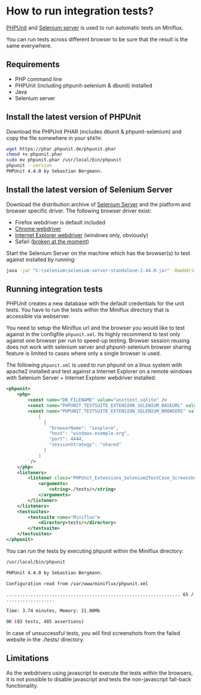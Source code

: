 How to run integration tests?
=============================

[PHPUnit](https://phpunit.de/) and [Selenium server](http://www.seleniumhq.org) is used to run automatic tests on Miniflux.

You can run tests across different browser to be sure that the result is the same everywhere.

Requirements
------------

- PHP command line
- PHPUnit (including phpunit-selenium & dbunit) installed
- Java
- Selenium server


Install the latest version of PHPUnit
-------------------------------------

Download the PHPUnit PHAR (includes dbunit & phpunit-selenium) and copy the file somewhere in your `$PATH`:

```bash
wget https://phar.phpunit.de/phpunit.phar
chmod +x phpunit.phar
sudo mv phpunit.phar /usr/local/bin/phpunit
phpunit --version
PHPUnit 4.4.0 by Sebastian Bergmann.
```


Install the latest version of Selenium Server
---------------------------------------------

Download the distribution archive of [Selenium Server](http://www.seleniumhq.org/download/) and the platform and browser specific driver. The following browser driver exist:

- Firefox webdriver is default included
- [Chrome webdriver](https://sites.google.com/a/chromium.org/chromedriver/downloads)
- [Internet Explorer webdriver](http://www.seleniumhq.org/download/) (windows only, obviously)
- Safari ([broken at the moment](https://code.google.com/p/selenium/issues/detail?id=4136))

Start the Selenium Server on the machine which has the browser(s) to test against installed by running:

```cmd
java -jar "C:\selenium\selenium-server-standalone-2.44.0.jar" -Dwebdriver.ie.driver="C:\selenium\IEDriverServer.exe" -Dwebdriver.chrome.driver="C:\selenium\chromedriver.exe"
```


Running integration tests
-------------------------

PHPUnit creates a new database with the default credentials for the unit tests. You have to run the tests within the Miniflux directory that is accessible via webserver.

You need to setup the Miniflux url and the browser you would like to test against in the configfile `phpunit.xml`. Its highly recommend to test only against one browser per run to speed-up testing. Browser session reusing does not work with selenium server and phpunit-selenium browser sharing feature is limited to cases where only a single browser is used.

The following `phpunit.xml` is used to run phpunit on a linux system with apache2 installed and test against a Internet Explorer on a remote windows with Selenium Server + Internet Explorer webdriver installed:

```xml
<phpunit>
    <php>
        <const name="DB_FILENAME" value="unittest.sqlite" />
        <const name="PHPUNIT_TESTSUITE_EXTENSION_SELENIUM_BASEURL" value="http://linux.example.org/miniflux/" />
        <const name="PHPUNIT_TESTSUITE_EXTENSION_SELENIUM_BROWSERS" value='
            [
              {
                "browserName": "iexplore",
                "host": "windows.example.org",
                "port": 4444,
                "sessionStrategy": "shared"
              }
            ]
        '/>
    </php>
    <listeners>
        <listener class="PHPUnit_Extensions_Selenium2TestCase_ScreenshotListener">
            <arguments>
                <string>./tests/</string>
            </arguments>
        </listener>
    </listeners>
    <testsuites>
        <testsuite name="Miniflux">
            <directory>tests/</directory>
        </testsuite>
    </testsuites>
</phpunit>

```

You can run the tests by executing phpunit within the Miniflux directory:


```bash
/usr/local/bin/phpunit

PHPUnit 4.4.0 by Sebastian Bergmann.

Configuration read from /var/www/miniflux/phpunit.xml

................................................................. 65 / 83 ( 78%)
..................

Time: 3.74 minutes, Memory: 21.00Mb

OK (83 tests, 485 assertions)

```

In case of unsuccessful tests, you will find screenshots from the failed website in the ./tests/ directory.


Limitations
-----------
As the webdrivers using javascript to execute the tests within the browsers, it is not possible to disable javascript and tests the non-javascript fall-back functionality.
